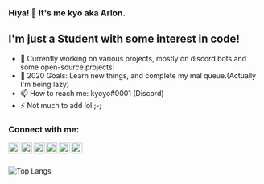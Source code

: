 

### Hiya! 👋 It's me kyo aka Arlon.

## I'm just a Student with some interest in code!
- 🔭 Currently working on various projects, mostly on discord bots and some open-source projects!
- 🥅 2020 Goals: Learn new things, and complete my mal queue.(Actually I'm being lazy)
- 📫 How to reach me: kyoyo#0001 (Discord)
- ⚡ Not much to add lol ;-;

### Connect with me:

[<img align="left" alt="YouTube" width="22px" src="https://cdn.jsdelivr.net/npm/simple-icons@v3/icons/youtube.svg" />][youtube]
[<img align="left" alt="Twitter" width="22px" src="https://cdn.jsdelivr.net/npm/simple-icons@v3/icons/twitter.svg" />][twitter]
[<img align="left" alt="Instagram" width="22px" src="https://cdn.jsdelivr.net/npm/simple-icons@v3/icons/instagram.svg" />][instagram]
[<img align="left" alt="Discord" width="22px" src="https://cdn.jsdelivr.net/npm/simple-icons@3.4.0/icons/discord.svg" />][discord]
[<img align="left" alt="Twitch" width="22px" src="https://cdn.jsdelivr.net/npm/simple-icons@3.4.0/icons/twitch.svg" />][twitch]
[<img align="left" alt="Reddit" width="22px" src="https://cdn.jsdelivr.net/npm/simple-icons@3.4.0/icons/reddit.svg" />][reddit]

<br />
<br />


[twitter]: https://twitter.com/notkyoyo
[youtube]: https://www.youtube.com/channel/UC7l19HtYF7JAtm-XR_N1UnQ
[instagram]: https://instagram.com/notkyoyo
[twitch]: https://www.twitch.tv/me_Arlon
[discord]: Arlon#0001
[reddit]: https://www.reddit.com/user/-Arlon-

![Top Langs](https://github-readme-stats.vercel.app/api/top-langs/?username=notkyoyo&layout=compact)


